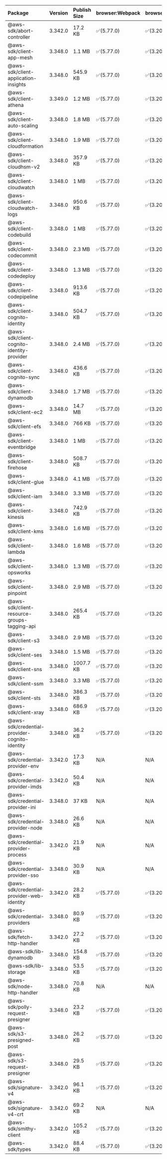 | Package | Version | Publish Size | browser:Webpack | browser:Rollup | browser:EsBuild |
| :------ | :------ | :----------- | :------ | :----- | :------- |
|@aws-sdk/abort-controller|3.342.0|17.2 KB|✅(5.77.0)|✅(3.20.2)|✅(0.17.15)|
|@aws-sdk/client-app-mesh|3.348.0|1.1 MB|✅(5.77.0)|✅(3.20.2)|✅(0.17.15)|
|@aws-sdk/client-application-insights|3.348.0|545.9 KB|✅(5.77.0)|✅(3.20.2)|✅(0.17.15)|
|@aws-sdk/client-athena|3.349.0|1.2 MB|✅(5.77.0)|✅(3.20.2)|✅(0.17.15)|
|@aws-sdk/client-auto-scaling|3.348.0|1.8 MB|✅(5.77.0)|✅(3.20.2)|✅(0.17.15)|
|@aws-sdk/client-cloudformation|3.348.0|1.9 MB|✅(5.77.0)|✅(3.20.2)|✅(0.17.15)|
|@aws-sdk/client-cloudhsm-v2|3.348.0|357.9 KB|✅(5.77.0)|✅(3.20.2)|✅(0.17.15)|
|@aws-sdk/client-cloudwatch|3.348.0|1 MB|✅(5.77.0)|✅(3.20.2)|✅(0.17.15)|
|@aws-sdk/client-cloudwatch-logs|3.348.0|950.6 KB|✅(5.77.0)|✅(3.20.2)|✅(0.17.15)|
|@aws-sdk/client-codebuild|3.348.0|1 MB|✅(5.77.0)|✅(3.20.2)|✅(0.17.15)|
|@aws-sdk/client-codecommit|3.348.0|2.3 MB|✅(5.77.0)|✅(3.20.2)|✅(0.17.15)|
|@aws-sdk/client-codedeploy|3.348.0|1.3 MB|✅(5.77.0)|✅(3.20.2)|✅(0.17.15)|
|@aws-sdk/client-codepipeline|3.348.0|913.6 KB|✅(5.77.0)|✅(3.20.2)|✅(0.17.15)|
|@aws-sdk/client-cognito-identity|3.348.0|504.7 KB|✅(5.77.0)|✅(3.20.2)|✅(0.17.15)|
|@aws-sdk/client-cognito-identity-provider|3.348.0|2.4 MB|✅(5.77.0)|✅(3.20.2)|✅(0.17.15)|
|@aws-sdk/client-cognito-sync|3.348.0|436.6 KB|✅(5.77.0)|✅(3.20.2)|✅(0.17.15)|
|@aws-sdk/client-dynamodb|3.348.0|1.7 MB|✅(5.77.0)|✅(3.20.2)|✅(0.17.15)|
|@aws-sdk/client-ec2|3.348.0|14.7 MB|✅(5.77.0)|✅(3.20.2)|✅(0.17.15)|
|@aws-sdk/client-efs|3.348.0|766 KB|✅(5.77.0)|✅(3.20.2)|✅(0.17.15)|
|@aws-sdk/client-eventbridge|3.348.0|1 MB|✅(5.77.0)|✅(3.20.2)|✅(0.17.15)|
|@aws-sdk/client-firehose|3.348.0|508.7 KB|✅(5.77.0)|✅(3.20.2)|✅(0.17.15)|
|@aws-sdk/client-glue|3.348.0|4.1 MB|✅(5.77.0)|✅(3.20.2)|✅(0.17.15)|
|@aws-sdk/client-iam|3.348.0|3.3 MB|✅(5.77.0)|✅(3.20.2)|✅(0.17.15)|
|@aws-sdk/client-kinesis|3.348.0|742.9 KB|✅(5.77.0)|✅(3.20.2)|✅(0.17.15)|
|@aws-sdk/client-kms|3.348.0|1.6 MB|✅(5.77.0)|✅(3.20.2)|✅(0.17.15)|
|@aws-sdk/client-lambda|3.348.0|1.6 MB|✅(5.77.0)|✅(3.20.2)|✅(0.17.15)|
|@aws-sdk/client-opsworks|3.348.0|1.3 MB|✅(5.77.0)|✅(3.20.2)|✅(0.17.15)|
|@aws-sdk/client-pinpoint|3.348.0|2.9 MB|✅(5.77.0)|✅(3.20.2)|✅(0.17.15)|
|@aws-sdk/client-resource-groups-tagging-api|3.348.0|265.4 KB|✅(5.77.0)|✅(3.20.2)|✅(0.17.15)|
|@aws-sdk/client-s3|3.348.0|2.9 MB|✅(5.77.0)|✅(3.20.2)|✅(0.17.15)|
|@aws-sdk/client-ses|3.348.0|1.5 MB|✅(5.77.0)|✅(3.20.2)|✅(0.17.15)|
|@aws-sdk/client-sns|3.348.0|1007.7 KB|✅(5.77.0)|✅(3.20.2)|✅(0.17.15)|
|@aws-sdk/client-ssm|3.348.0|3.3 MB|✅(5.77.0)|✅(3.20.2)|✅(0.17.15)|
|@aws-sdk/client-sts|3.348.0|386.3 KB|✅(5.77.0)|✅(3.20.2)|✅(0.17.15)|
|@aws-sdk/client-xray|3.348.0|686.9 KB|✅(5.77.0)|✅(3.20.2)|✅(0.17.15)|
|@aws-sdk/credential-provider-cognito-identity|3.348.0|36.2 KB|✅(5.77.0)|✅(3.20.2)|✅(0.17.15)|
|@aws-sdk/credential-provider-env|3.342.0|17.3 KB|N/A|N/A|N/A|
|@aws-sdk/credential-provider-imds|3.342.0|50.4 KB|N/A|N/A|N/A|
|@aws-sdk/credential-provider-ini|3.348.0|37 KB|N/A|N/A|N/A|
|@aws-sdk/credential-provider-node|3.348.0|26.6 KB|N/A|N/A|N/A|
|@aws-sdk/credential-provider-process|3.342.0|21.9 KB|N/A|N/A|N/A|
|@aws-sdk/credential-provider-sso|3.348.0|30.9 KB|N/A|N/A|N/A|
|@aws-sdk/credential-provider-web-identity|3.342.0|28.2 KB|✅(5.77.0)|✅(3.20.2)|✅(0.17.15)|
|@aws-sdk/credential-providers|3.348.0|80.9 KB|✅(5.77.0)|✅(3.20.2)|✅(0.17.15)|
|@aws-sdk/fetch-http-handler|3.342.0|27.2 KB|✅(5.77.0)|✅(3.20.2)|✅(0.17.15)|
|@aws-sdk/lib-dynamodb|3.348.0|154.8 KB|✅(5.77.0)|✅(3.20.2)|✅(0.17.15)|
|@aws-sdk/lib-storage|3.348.0|53.5 KB|✅(5.77.0)|✅(3.20.2)|✅(0.17.15)|
|@aws-sdk/node-http-handler|3.348.0|70.8 KB|N/A|N/A|N/A|
|@aws-sdk/polly-request-presigner|3.348.0|23.2 KB|✅(5.77.0)|✅(3.20.2)|✅(0.17.15)|
|@aws-sdk/s3-presigned-post|3.348.0|26.2 KB|✅(5.77.0)|✅(3.20.2)|✅(0.17.15)|
|@aws-sdk/s3-request-presigner|3.348.0|29.5 KB|✅(5.77.0)|✅(3.20.2)|✅(0.17.15)|
|@aws-sdk/signature-v4|3.342.0|96.1 KB|✅(5.77.0)|✅(3.20.2)|✅(0.17.15)|
|@aws-sdk/signature-v4-crt|3.342.0|69.2 KB|N/A|N/A|N/A|
|@aws-sdk/smithy-client|3.342.0|105.2 KB|✅(5.77.0)|✅(3.20.2)|✅(0.17.15)|
|@aws-sdk/types|3.342.0|88.4 KB|✅(5.77.0)|✅(3.20.2)|✅(0.17.15)|
